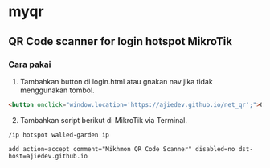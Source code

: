 # myqr
## QR Code scanner for login hotspot MikroTik

### Cara pakai

1. Tambahkan button di login.html  atau gnakan nav jika tidak menggunakan tombol.
```html
<button onclick="window.location='https://ajiedev.github.io/net_qr';">QR Code</button>
```
2. Tambahkan script berikut di MikroTik via Terminal.
```
/ip hotspot walled-garden ip

add action=accept comment="Mikhmon QR Code Scanner" disabled=no dst-host=ajiedev.github.io

